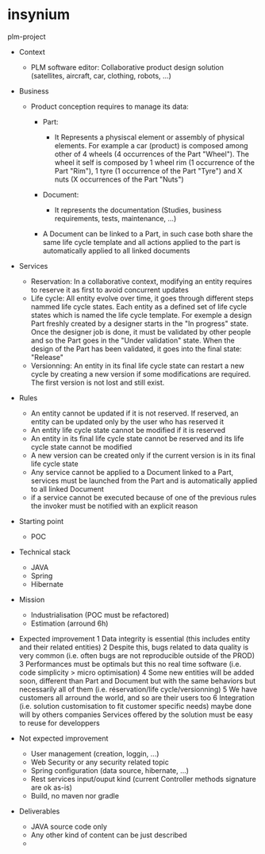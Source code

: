 # insynium
plm-project
- Context
	- PLM software editor: Collaborative product design solution (satellites, aircraft, car, clothing, robots, ...)

- Business
	- Product conception requires to manage its data:
		- Part:
			- It Represents a physiscal element or assembly of physical elements. For example a car (product) is composed among other of 4 wheels (4 occurrences of the Part "Wheel").
			  The wheel it self is composed by 1 wheel rim (1 occurrence of the Part "Rim"), 1 tyre (1 occurrence of the Part "Tyre") and X nuts (X occurrences of the Part "Nuts")
		- Document:
			- It represents the documentation (Studies, business requirements, tests, maintenance, ...)
			
		- A Document can be linked to a Part, in such case both share the same life cycle template and all actions applied to the part is automatically applied to all linked documents 

- Services
	- Reservation: In a collaborative context, modifying an entity requires to reserve it as first to avoid concurrent updates
	- Life cycle:  All entity evolve over time, it goes through different steps nammed life cycle states. Each entity as a defined set of life cycle states which is named the life cycle template.
			       For exemple a design Part freshly created by a designer starts in the "In progress" state. Once the designer job is done, it must be validated by other people and so the Part goes in the "Under validation" state.
				   When the design of the Part has been validated, it goes into the final state: "Release"
	- Versionning: An entity in its final life cycle state can restart a new cycle by creating a new version if some modifications are required. The first version is not lost and still exist.

- Rules
	- An entity cannot be updated if it is not reserved. If reserved, an entity can be updated only by the user who has reserved it
	- An entity life cycle state cannot be modified if it is reserved
	- An entity in its final life cycle state cannot be reserved and its life cycle state cannot be modified
	- A new version can be created only if the current version is in its final life cycle state
	- Any service cannot be applied to a Document linked to a Part, services must be launched from the Part and is automatically applied to all linked Document
	- if a service cannot be executed because of one of the previous rules the invoker must be notified with an explicit reason

- Starting point
	- POC

- Technical stack
	- JAVA
	- Spring
	- Hibernate

- Mission
	- Industrialisation (POC must be refactored)
    - Estimation (arround 6h)

- Expected improvement
	1 Data integrity is essential (this includes entity and their related entities)
	2 Despite this, bugs related to data quality is very common (i.e. often bugs are not reproducible outside of the PROD)
	3 Performances must be optimals but this no real time software (i.e. code simplicity > micro optimisation)
	4 Some new entities will be added soon, different than Part and Document but with the same behaviors but necessarily all of them (i.e. réservation/life cycle/versionning)
	5 We have customers all arround the world, and so are their users too
	6 Integration (i.e. solution customisation to fit customer specific needs) maybe done will by others companies
	  Services offered by the solution must be easy to reuse for developpers

- Not expected improvement
	- User management (creation, loggin, ...)
	- Web Security or any security related topic
	- Spring configuration (data source, hibernate, ...)
	- Rest services input/ouput kind (current Controller methods signature are ok as-is)
	- Build, no maven nor gradle

- Deliverables
	- JAVA source code only
	- Any other kind of content can be just described
	- 

